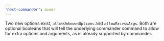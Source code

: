 ```yaml
---
'nest-commander': minor
---
```


Two new options exist, `allowUnknownOptions` and `allowExcessArgs`. Both are
optional booleans that will tell the underlying commander command to allow for
extra options and arguments, as is already supported by commander.

